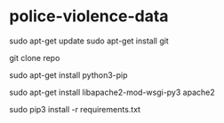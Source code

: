 # police-violence-data

sudo apt-get update
sudo apt-get install git

git clone repo

sudo apt-get install python3-pip

sudo apt-get install libapache2-mod-wsgi-py3 apache2

sudo pip3 install -r requirements.txt